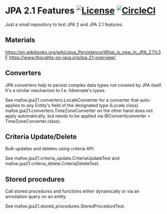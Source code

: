 # JPA 2.1 Features [![License](https://img.shields.io/badge/License-Apache%202.0-blue.svg)](https://opensource.org/licenses/Apache-2.0) [![CircleCI](https://circleci.com/gh/martinfoersterling/jpa-2.1-features/tree/master.svg?style=svg)](https://circleci.com/gh/martinfoersterling/jpa-2.1-features/tree/master)
Just a small repository to test JPA 2 and JPA 2.1 features.

## Materials

https://en.wikibooks.org/wiki/Java_Persistence/What_is_new_in_JPA_2.1%3F
https://www.thoughts-on-java.org/jpa-21-overview/

## Converters
JPA converters help to persist complex data types not covered by JPA itself. It's a similar mechanism to f.e. hibernate's types.

See mafoe.jpa21.converters.LocaleConverter for a converter that auto-applies to any Entity's field of the designated type (Locale.class). mafoe.jpa21.converters.TimeZoneConverter on the other hand does not apply automatically, but needs to be applied via @Convert(converter = TimeZoneConverter.class).

## Criteria Update/Delete
Bulk updates and deletes using criteria API.

See mafoe.jpa21.criteria_update.CriteriaUpdateTest and mafoe.jpa21.criteria_delete.CriteriaDeleteTest.

## Stored procedures
Call stored procedures and functions either dynamically or via an annotation query on an entity.

See mafoe.jpa21.stored_procedures.StoredProcedureTest.

